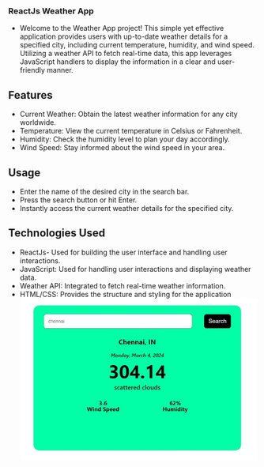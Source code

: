 ### ReactJs Weather App

- Welcome to the Weather App project! This simple yet effective application provides users with up-to-date weather details for a specified city, including current temperature, humidity, and wind speed. Utilizing a weather API to fetch real-time data, this app leverages JavaScript handlers to display the information in a clear and user-friendly manner.

## Features

- Current Weather: Obtain the latest weather information for any city worldwide.
- Temperature: View the current temperature in Celsius or Fahrenheit.
- Humidity: Check the humidity level to plan your day accordingly.
- Wind Speed: Stay informed about the wind speed in your area.

## Usage

- Enter the name of the desired city in the search bar.
- Press the search button or hit Enter.
- Instantly access the current weather details for the specified city.

## Technologies Used

- ReactJs- Used for building the user interface and handling user interactions.
- JavaScript: Used for handling user interactions and displaying weather data.
- Weather API: Integrated to fetch real-time weather information.
- HTML/CSS: Provides the structure and styling for the application
  ![Result_img_Weather_App](WeatherApp-result.jpg)
